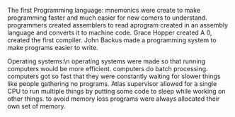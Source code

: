 The first Programming language:
mnemonics were create to make programming faster and much easier for new comers to understand.
programmers created assemblers to read aprogram created in an assembly language and converts it to machine code.
Grace Hopper created A 0, created the first compiler.
John Backus made a programming system to make programs easier to write.



Operating systems:\n
operating systems were made so that running computers would be more efficient.
computers do batch processing.
computers got so fast that they were constantly waiting for slower things like people gathering no programs.
Atlas supervisor allowed for a single CPU to run multiple things by putting some code to sleep while working on other things. 
to avoid memory loss programs were always allocated their own set of memory. 
